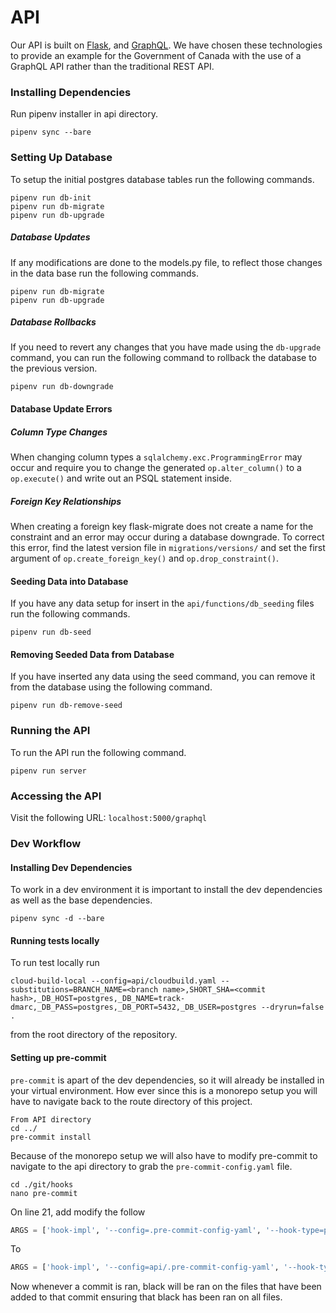 # API
Our API is built on [Flask](https://www.palletsprojects.com/p/flask/), and [GraphQL](https://graphql.org/).
We have chosen these technologies to provide an example for the Government of Canada with the use of a GraphQL
API rather than the traditional REST API.

### Installing Dependencies
Run pipenv installer in api directory.
```shell script
pipenv sync --bare
```

### Setting Up Database
To setup the initial postgres database tables run the following commands.
```shell script
pipenv run db-init
pipenv run db-migrate
pipenv run db-upgrade
```
##### Database Updates
If any modifications are done to the models.py file, to reflect those changes in the data base run the following commands.
```shell script
pipenv run db-migrate
pipenv run db-upgrade
```
##### Database Rollbacks
If you need to revert any changes that you have made using the `db-upgrade` command,
you can run the following command to rollback the database to the previous version.
```shell script
pipenv run db-downgrade
```
#### Database Update Errors
##### Column Type Changes
When changing column types a `sqlalchemy.exc.ProgrammingError` may occur and require you to change the generated 
`op.alter_column()` to a `op.execute()` and write out an PSQL statement inside.

##### Foreign Key Relationships
When creating a foreign key flask-migrate does not create a name for the constraint and an error may occur during
a database downgrade. To correct this error, find the latest version file in `migrations/versions/` and set the
first argument of `op.create_foreign_key()` and `op.drop_constraint()`.

#### Seeding Data into Database
If you have any data setup for insert in the ```api/functions/db_seeding``` files run the following commands.
```shell script
pipenv run db-seed
```

#### Removing Seeded Data from Database
If you have inserted any data using the seed command, you can remove it from the database using the following command.
```shell script
pipenv run db-remove-seed
```
### Running the API
To run the API run the following command.
```shell script
pipenv run server
```

### Accessing the API
Visit the following URL:  `localhost:5000/graphql`

### Dev Workflow
#### Installing Dev Dependencies
To work in a dev environment it is important to install the dev dependencies as well as
the base dependencies.
```shell script
pipenv sync -d --bare
```

#### Running tests locally
To run test locally run 
```shell script
cloud-build-local --config=api/cloudbuild.yaml --substitutions=BRANCH_NAME=<branch name>,SHORT_SHA=<commit hash>,_DB_HOST=postgres,_DB_NAME=track-dmarc,_DB_PASS=postgres,_DB_PORT=5432,_DB_USER=postgres --dryrun=false .
```
from the root directory of the repository.

#### Setting up pre-commit
`pre-commit` is apart of the dev dependencies, so it will already be installed in your
virtual environment. How ever since this is a monorepo setup you will have to navigate
back to the route directory of this project.
```shell script
From API directory
cd ../
pre-commit install
```
Because of the monorepo setup we will also have to modify pre-commit to navigate to the 
api directory to grab the `pre-commit-config.yaml` file.
```shell script
cd ./git/hooks
nano pre-commit
```
On line 21, add modify the follow
```python
ARGS = ['hook-impl', '--config=.pre-commit-config-yaml', '--hook-type=pre-commit']
```
To
```python
ARGS = ['hook-impl', '--config=api/.pre-commit-config-yaml', '--hook-type=pre-commit']
```
Now whenever a commit is ran, black will be ran on the files that have been added to
that commit ensuring that black has been ran on all files.
